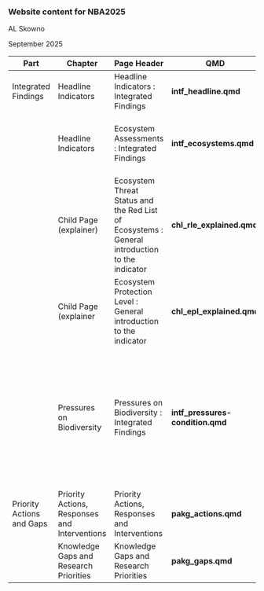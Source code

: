 ### Website content for NBA2025

AL Skowno

September 2025

| Part | Chapter | Page Header | QMD | Description |
|---------------|---------------|---------------|---------------|---------------|
| Integrated Findings | Headline Indicators | Headline Indicators : Integrated Findings | **intf_headline.qmd** | Headline indicators - from booklet - verbatim |
|  | Headline Indicators | Ecosystem Assessments : Integrated Findings | **intf_ecosystems.qmd** | Ecosystem results (ETS, EPL, unlucky) - from booklet -verbatim |
|  | Child Page (explainer) | Ecosystem Threat Status and the Red List of Ecosystems : General introduction to the indicator | **chl_rle_explained.qmd** | child page explaining ETS and RLE indicator |
|  | Child Page (explainer | Ecosystem Protection Level : General introduction to the indicator | **chl_epl_explained.qmd** | child page explaining EPL indicator |
|  | Pressures on Biodiversity | Pressures on Biodiversity : Integrated Findings | **intf_pressures-condition.qmd** | Pressures on Biodiversity (including overall bubble plots for sp and ecosystems), and ecosystem condition map and legend. - from booklet - verbatim |
| Priority Actions and Gaps | Priority Actions, Responses and Interventions | Priority Actions, Responses and Interventions | **pakg_actions.qmd** | Priority actions (list of 7) - from booklet - verbatim |
|  | Knowledge Gaps and Research Priorities | Knowledge Gaps and Research Priorities | **pakg_gaps.qmd** | Table - from booklet - verbatim |
